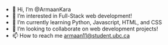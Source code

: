 - 👋 Hi, I’m @ArmaanKara
- 👀 I’m interested in Full-Stack web development!
- 🌱 I’m currently learning Python, Javascript, HTML, and CSS
- 💞️ I’m looking to collaborate on web development projects!
- 📫 How to reach me armaan11@student.ubc.ca

<!---
ArmaanKara/ArmaanKara is a ✨ special ✨ repository because its `README.md` (this file) appears on your GitHub profile.
You can click the Preview link to take a look at your changes.
--->
